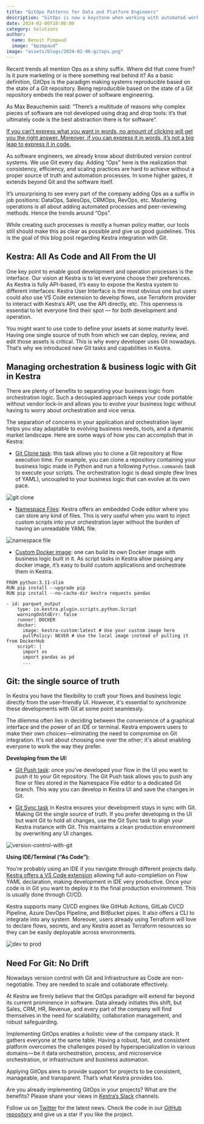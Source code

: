 ```yaml
---
title: "GitOps Patterns for Data and Platform Engineers"
description: "GitOps is now a keystone when working with automated workflows"
date: 2024-02-06T10:00:00
category: Solutions
author:
  name: Benoit Pimpaud
  image: "bpimpaud"
image: "assets/blogs/2024-02-06-gitops.png"
---
```


Recent trends all mention Ops as a shiny suffix. Where did that come from? Is it pure marketing or is there something real behind it?
As a basic definition, GitOps is the paradigm making systems reproducible based on the state of a Git repository.
Being reproducible based on the state of a Git repository embeds the real power of software engineering.

As Max Beauchemin said: “There’s a multitude of reasons why complex pieces of software are not developed using drag and drop tools: it’s that ultimately code is the best abstraction there is for software”.

[If you can’t express what you want in words, no amount of clicking will get you the right answer. Moreover, if you can express it in words, it’s not a big leap to express it in code.](https://twitter.com/jsylvest/status/1703207785335288086)

As software engineers, we already know about distributed version control systems. We use Git every day.
Adding “Ops” here is the realization that consistency, efficiency, and scaling practices are hard to achieve without a proper source of truth and automation processes. In some higher gazes, it extends beyond Git and the software itself.

It’s unsurprising to see every part of the company adding Ops as a suffix in job positions: DataOps, SalesOps, CRMOps, RevOps, etc. Mastering operations is all about adding automated processes and peer-reviewing methods. Hence the trends around “Ops”.

While creating such processes is mostly a human policy matter, our tools still should make this as clear as possible and give us good guidelines.
This is the goal of this blog post regarding Kestra integration with Git.


## Kestra: All As Code and All From the UI

One key point to enable good development and operation processes is the interface. Our vision at Kestra is to let everyone choose their preferences. As Kestra is fully API-based, it’s easy to expose the Kestra system to different interfaces: Kestra User Interface is the most obvious one but users could also use VS Code extension to develop flows, use Terraform provider to interact with Kestra’s API, use the API directly, etc.
This openness is essential to let everyone find their spot — for both development and operation.

You might want to use code to define your assets at some maturity level. Having one single source of truth from which we can deploy, review, and edit those assets is critical.
This is why every developer uses Git nowadays.
That’s why we introduced new Git tasks and capabilities in Kestra.


## Managing orchestration & business logic with Git in Kestra

There are plenty of benefits to separating your business logic from orchestration logic. Such a decoupled approach keeps your code portable without vendor lock-in and allows you to evolve your business logic without having to worry about orchestration and vice versa.

The separation of concerns in your application and orchestration layer helps you stay adaptable to evolving business needs, tools, and a dynamic market landscape. Here are some ways of how you can accomplish that in Kestra:


- [Git Clone task](/plugins/plugin-git/io.kestra.plugin.git.clone): this task allows you to clone a Git repository at flow execution time. For example, you can clone a repository containing your business logic made in Python and run a following `Python.commands` task to execute your scripts. The orchestration logic is dead simple (few lines of YAML), uncoupled to your business logic that can evolve at its own pace.

![git clone](assets/blogs/2024-02-06-gitops/git-clone.png)


- [Namespace Files](https://kestra.io/docs/developer-guide/namespace-files): Kestra offers an embedded Code editor where you can store any kind of files. This is very useful when you want to inject custom scripts into your orchestration layer without the burden of having an unreadable YAML file.

![namespace file](assets/blogs/2024-02-06-gitops/namespace-file.png)


- [Custom Docker image](https://kestra.io/docs/developer-guide/scripts/custom-docker-image): one can build its own Docker image with business logic built in it. As script tasks in Kestra allow passing any docker image, it’s easy to build custom applications and orchestrate them in Kestra.

```
FROM python:3.11-slim
RUN pip install --upgrade pip
RUN pip install --no-cache-dir kestra requests pandas
```

```
- id: parquet_output
    type: io.kestra.plugin.scripts.python.Script
    warningOnStdErr: false
    runner: DOCKER
    docker:
      image: kestra-custom:latest # Use your custom image here
      pullPolicy: NEVER # Use the local image instead of pulling it from DockerHub
    script: |
      import os
      import pandas as pd
      ...
```

## Git: the single source of truth

In Kestra you have the flexibility to craft your flows and business logic directly from the user-friendly UI. However, it's essential to synchronize these developments with Git at some point seamlessly.

The dilemma often lies in deciding between the convenience of a graphical interface and the power of an IDE or terminal. Kestra empowers users to make their own choices—eliminating the need to compromise on Git integration. It's not about choosing one over the other; it's about enabling everyone to work the way they prefer.

**Developing from the UI:**

- [Git Push task](/plugins/plugin-git/io.kestra.plugin.git.push): once you’ve developed your flow in the UI you want to push it to your Git repository. The Git Push task allows you to push any flow or files stored in the Namespace File editor to a dedicated Git branch. This way you can develop in Kestra UI and save the changes in Git.

- [Git Sync task](/plugins/plugin-git/io.kestra.plugin.git.sync) in Kestra ensures your development stays in sync with Git. Making Git the single source of truth. If you prefer developing in the UI but want Git to hold all changes, use the Git Sync task to align your Kestra instance with Git. This maintains a clean production environment by overwriting any UI changes.

![version-control-with-git](assets/blogs/2024-02-06-gitops/version-control-with-git.png)

**Using IDE/Terminal (“As Code”):**

You’re probably using an IDE if you navigate through different projects daily. [Kestra offers a VS Code extension](https://marketplace.visualstudio.com/items?itemName=kestra-io.kestra) allowing full auto-completion on Flow YAML declaration, making development in IDE very productive.
Once your code is in Git you want to deploy it to the final production environment. This is usually done through CI/CD.

Kestra supports many CI/CD engines like GitHub Actions, GitLab CI/CD Pipeline, Azure DevOps Pipeline, and BitBucket pipes. It also offers a CLI to integrate into any system.
Moreover, users already using Terraform will love to declare flows, secrets, and any Kestra asset as Terraform resources so they can be easily deployable across environments.

![dev to prod](assets/blogs/2024-02-06-gitops/dev-to-prod.png)

## Need For Git: No Drift

Nowadays version control with Git and Infrastructure as Code are non-negotiable. They are needed to scale and collaborate effectively.

At Kestra we firmly believe that the GitOps paradigm will extend far beyond its current prominence in software. Data already initiates this shift, but Sales, CRM, HR, Revenue, and every part of the company will find themselves in the need for scalability, collaboration management, and robust safeguarding.

Implementing GitOps enables a holistic view of the company stack. It gathers everyone at the same table.
Having a robust, fast, and consistent platform overcomes the challenges posed by hyperspecialization in various domains — be it data orchestration, process, and microservice orchestration, or infrastructure and business automation.

Applying GitOps aims to provide support for projects to be consistent, manageable, and transparent. That’s what Kestra provides too.

Are you already implementing GitOps in your projects? What are the benefits?
Please share your views in [Kestra’s Slack](https://kestra.io/slack) channels.

Follow us on [Twitter](https://twitter.com/kestra_io) for the latest news. Check the code in our [GitHub repository](https://github.com/kestra-io/kestra) and give us a star if you like the project.
